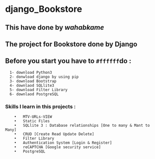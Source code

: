 # django_Bookstore
  ## This have done by **_wahabkame_**
  ## The project for **Bookstore** done by **Django**


  ## Before you start you have to `#ffffff`do :
      1- download Python3 
      2- donwload django by using pip
      3- download Bootstrap
      4- downlaod SQLlite3
      5- download Filter Library 
      6- downlaod PostgreSQL
       
  ### Skills I learn in this projects : 
        •	MTV-URLs-VIEW
        •	Static Files
        •	SQLlite 3 : Database relationships [One to many & Mant to Many] 
        •	CRUD [Create Read Update Delete]
        •	Filter Library 
        •	Authentication System [Login & Register]
        •	reCAPTCHA [Google security service]
        •	PostgreSQL

